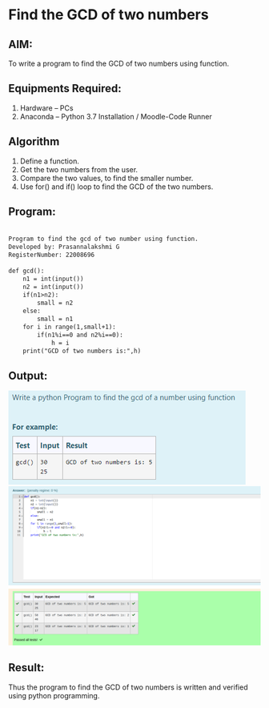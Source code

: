 # Find the GCD of two numbers

## AIM:
To write a program to find the GCD of two numbers using function.

## Equipments Required:
1. Hardware – PCs
2. Anaconda – Python 3.7 Installation / Moodle-Code Runner

## Algorithm
1. Define a function.
2. Get the two numbers from the user.
3. Compare the two values, to find the smaller number.
4. Use for() and if() loop to find the GCD of the two numbers.

## Program:
```

Program to find the gcd of two number using function.
Developed by: Prasannalakshmi G
RegisterNumber: 22008696

def gcd():
    n1 = int(input())
    n2 = int(input())   
    if(n1>n2):
        small = n2
    else:
        small = n1
    for i in range(1,small+1):
        if(n1%i==0 and n2%i==0):
            h = i
    print("GCD of two numbers is:",h)

```

## Output:
![gcd of two number](./images/gcd.PNG)
![OUTPUT](./images/gcd.png)


## Result:
Thus the program to find the GCD of two numbers is written and verified using python programming.
